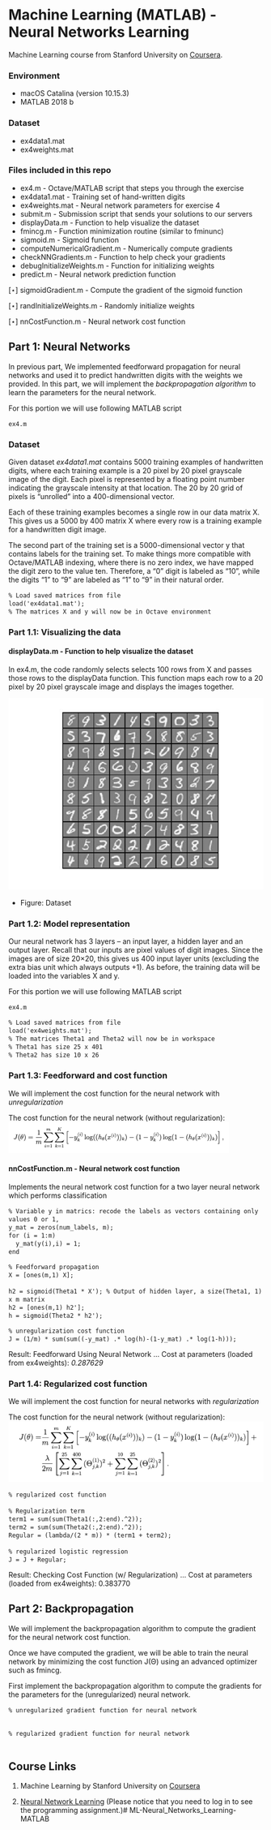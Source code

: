 # Machine Learning (MATLAB) - Neural Networks Learning

Machine Learning course from Stanford University on [Coursera](https://www.coursera.org/learn/machine-learning).

### Environment
- macOS Catalina (version 10.15.3)
- MATLAB 2018 b

### Dataset
- ex4data1.mat
- ex4weights.mat

### Files included in this repo
- ex4.m - Octave/MATLAB script that steps you through the exercise 
- ex4data1.mat - Training set of hand-written digits
- ex4weights.mat - Neural network parameters for exercise 4 
- submit.m - Submission script that sends your solutions to our servers 
- displayData.m - Function to help visualize the dataset
- fmincg.m - Function minimization routine (similar to fminunc) 
- sigmoid.m - Sigmoid function
- computeNumericalGradient.m - Numerically compute gradients 
- checkNNGradients.m - Function to help check your gradients 
- debugInitializeWeights.m - Function for initializing weights 
- predict.m - Neural network prediction function

[⋆] sigmoidGradient.m - Compute the gradient of the sigmoid function 

[⋆] randInitializeWeights.m - Randomly initialize weights

[⋆] nnCostFunction.m - Neural network cost function

## Part 1: Neural Networks
In previous part, We implemented feedforward propagation for neural networks and used it to predict handwritten digits with the weights we provided. In this part, we will implement the *backpropagation algorithm* to learn the parameters for the neural network.

For this portion we will use following MATLAB script
```
ex4.m
```

### Dataset

Given dataset *ex4data1.mat* contains 5000 training examples of handwritten digits, where each training example is a 20 pixel by 20 pixel grayscale image of the digit. Each pixel is represented by a floating point number indicating the grayscale intensity at that location. The 20 by 20 grid of pixels is “unrolled” into a 400-dimensional vector. 

Each of these training examples becomes a single row in our data matrix X. This gives us a 5000 by 400 matrix X where every row is a training example for a handwritten digit image.

The second part of the training set is a 5000-dimensional vector y that contains labels for the training set. To make things more compatible with Octave/MATLAB indexing, where there is no zero index, we have mapped the digit zero to the value ten. Therefore, a “0” digit is labeled as “10”, while the digits “1” to “9” are labeled as “1” to “9” in their natural order.

```
% Load saved matrices from file
load('ex4data1.mat');
% The matrices X and y will now be in Octave environment
```

### Part 1.1: Visualizing the data
#### displayData.m - Function to help visualize the dataset

In ex4.m, the code randomly selects selects 100 rows from X and passes those rows to the displayData function. This function maps each row to a 20 pixel by 20 pixel grayscale image and displays the images together. 

![plot](https://github.com/kk289/ML-Multiclass_Classification_and_Neural_Network-MATLAB/blob/master/Figure/datavisualize.jpg)
- Figure: Dataset

### Part 1.2: Model representation
Our neural network has 3 layers – an input layer, a hidden layer and an output layer. Recall that our inputs are pixel values of digit images. Since the images are of size 20×20, this gives us 400 input layer units (excluding the extra bias unit which always outputs +1). As before, the training data will be loaded into the variables X and y.

For this portion we will use following MATLAB script
```
ex4.m
```
```
% Load saved matrices from file
load('ex4weights.mat');
% The matrices Theta1 and Theta2 will now be in workspace
% Theta1 has size 25 x 401
% Theta2 has size 10 x 26
```

### Part 1.3: Feedforward and cost function
We will implement the cost function for the neural network with *unregularization*

The cost function for the neural network (without regularization):  
![costfunction](Figure/costfunction.png)

#### nnCostFunction.m - Neural network cost function
Implements the neural network cost function for a two layer neural network which performs classification

```
% Variable y in matrics: recode the labels as vectors containing only values 0 or 1,
y_mat = zeros(num_labels, m); 
for (i = 1:m)
  y_mat(y(i),i) = 1;
end
```

```
% Feedforward propagation
X = [ones(m,1) X];

h2 = sigmoid(Theta1 * X'); % Output of hidden layer, a size(Theta1, 1) x m matrix
h2 = [ones(m,1) h2'];
h = sigmoid(Theta2 * h2');
```

```
% unregularization cost function
J = (1/m) * sum(sum((-y_mat) .* log(h)-(1-y_mat) .* log(1-h)));
```

Result: 
Feedforward Using Neural Network ...
Cost at parameters (loaded from ex4weights): *0.287629* 


### Part 1.4: Regularized cost function 
We will implement the cost function for neural networks with *regularization*

The cost function for the neural network (without regularization):  
![costfunction_reg](Figure/costfunction_reg.png)

```
% regularized cost function

% Regularization term
term1 = sum(sum(Theta1(:,2:end).^2));
term2 = sum(sum(Theta2(:,2:end).^2));
Regular = (lambda/(2 * m)) * (term1 + term2);

% regularized logistic regression
J = J + Regular;
```

Result: 
Checking Cost Function (w/ Regularization) ... 
Cost at parameters (loaded from ex4weights): 0.383770 


## Part 2: Backpropagation
We will implement the backpropagation algorithm to compute the gradient for the neural network cost function.

Once we have computed the gradient, we will be able to train the neural network by minimizing the cost function J(Θ) using an advanced optimizer such as fmincg.

First implement the backpropagation algorithm to compute the gradients for the parameters for the (unregularized) neural network.

```
% unregularized gradient function for neural network


```

```
% regularized gradient function for neural network


```


## Course Links

1) Machine Learning by Stanford University on [Coursera](https://www.coursera.org/learn/machine-learning)

2) [Neural Network Learning](https://www.coursera.org/learn/machine-learning/home/week/5) 
(Please notice that you need to log in to see the programming assignment.)# ML-Neural_Networks_Learning-MATLAB